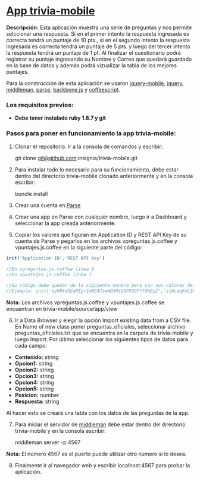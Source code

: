 # [App trivia-mobile][url]

**Descripción:** Esta aplicación muestra una serie de preguntas y nos permite selccionar una respuesta. Si en el primer intento la respuesta ingresada es correcta tendrá un puntaje de 10 pts., si en el segundo intento la respuesta ingresada es correcta tendrá un puntaje de 5 pts. y luego del tercer intento la respuesta tendrá un puntaje de 1 pt. Al finalizar el cuestionario podrá registrar su puntaje ingresando su Nombre y Correo que quedará guardado en la base de datos y además podrá vizualizar la tabla de los mejores puntajes.

Para la construcción de esta aplicación se usaron [jquery-mobile][urljmobile], [jquery][urljquery], [middleman][urlMiddleman], [parse][urlParse], [backbone.js][urlbackbone] y [coffeescript][urlcoffee].

### Los requisitos previos: 

- **Debe tener instalado ruby 1.8.7 y git**


### Pasos para poner en funcionamiento la app trivia-mobile:

1) Clonar el repositorio. Ir a la consola de comandos y escribir:

	git clone git@github.com:insignia/trivia-mobile.git

2) Para instalar todo lo necesario para su funcionamiento, debe estar dentro del directorio trivia-mobile clonado anteriormente y en la consola escribir:

	bundle install 

3) Crear una cuenta en [Parse][urlParse] 

4) Crear una app en Parse con cualquier nombre, luego ir a Dashboard y seleccionar la app creada anteriormente.

5) Copiar los valores que figuran en Application ID y REST API Key de su cuenta de Parse y pegarlos en los archivos vpreguntas.js.coffee y vpuntajes.js.coffee en la siguiente parte del código: 

```javascript
init('Application ID','REST API Key')
	
//En vpreguntas.js.coffee línea 9
//En vpuntajes.js.coffee línea 7

//Su código debe quedar de la siguiente manera pero con sus valores de Application ID y REST API Key. 
//Ejemplo: init('ayHRkdOEaRIprIoNE47zeWOSMsUGFKSGP7f0bEpZ','ziHceqRsL1DHVWI3C0DzvuG28LPh77BvHbtEGYBN')
```

**Nota:** Los archivos vpreguntas.js.coffee y vpuntajes.js.coffee se encuentran en trivia-mobile/source/app/view

6) Ir a Data Browser y elegir la opción Import existing data from a CSV file. En Name of new class poner preguntas_oficiales, seleccionar archivo preguntas_oficiales.txt que se encuentra en la carpeta de trivia-mobile y luego Import. Por último seleccionar los siguientes tipos de datos para cada campo:
- **Contenido:** string
- **Opcion1:** string
- **Opcion2:** string
- **Opcion3:** string
- **Opcion4:** string
- **Opcion5:** string
- **Posicion:** number
- **Respuesta:** string

Al hacer esto se creará una tabla con los datos de las preguntas de la app.

7) Para iniciar el servidor de [middleman][urlMiddleman] debe estar dentro del directorio trivia-mobile y en la consola escribir:

	middleman server -p 4567

**Nota:** El número 4567 es el puerto puede utilizar otro número si lo desea.

8) Finalmente ir al navegador web y escribir localhost:4567 para probar la aplicación.

[url]: http://trivia-mobile.herokuapp.com/
[urlParse]: https://parse.com/
[urlMiddleman]: http://middlemanapp.com/
[urlbackbone]: http://backbonejs.org/
[urlcoffee]: http://coffeescript.org/
[urljmobile]: http://jquerymobile.com/
[urljquery]: http://jquery.com/

